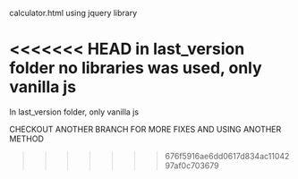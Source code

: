 calculator.html using jquery library

<<<<<<< HEAD
in last_version folder no libraries was used, only vanilla js
=======
In last_version folder, only vanilla js


CHECKOUT ANOTHER BRANCH FOR MORE FIXES AND USING ANOTHER METHOD 
>>>>>>> 676f5916ae6dd0617d834ac1104297af0c703679
